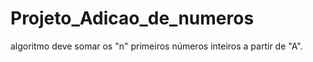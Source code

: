 # Projeto_Adicao_de_numeros
 algoritmo deve somar os "n" primeiros números inteiros a partir de "A". 
